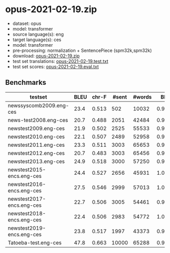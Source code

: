 # opus-2021-02-19.zip

* dataset: opus
* model: transformer
* source language(s): eng
* target language(s): ces
* model: transformer
* pre-processing: normalization + SentencePiece (spm32k,spm32k)
* download: [opus-2021-02-19.zip](https://object.pouta.csc.fi/Tatoeba-MT-models/eng-ces/opus-2021-02-19.zip)
* test set translations: [opus-2021-02-19.test.txt](https://object.pouta.csc.fi/Tatoeba-MT-models/eng-ces/opus-2021-02-19.test.txt)
* test set scores: [opus-2021-02-19.eval.txt](https://object.pouta.csc.fi/Tatoeba-MT-models/eng-ces/opus-2021-02-19.eval.txt)

## Benchmarks

| testset | BLEU  | chr-F | #sent | #words | BP |
|---------|-------|-------|-------|--------|----|
| newssyscomb2009.eng-ces 	| 23.4 	| 0.513 	| 502 	| 10032 	| 0.992 |
| news-test2008.eng-ces 	| 20.7 	| 0.488 	| 2051 	| 42484 	| 0.993 |
| newstest2009.eng-ces 	| 21.9 	| 0.502 	| 2525 	| 55533 	| 0.992 |
| newstest2010.eng-ces 	| 22.1 	| 0.507 	| 2489 	| 52958 	| 0.996 |
| newstest2011.eng-ces 	| 23.3 	| 0.511 	| 3003 	| 65653 	| 0.966 |
| newstest2012.eng-ces 	| 20.7 	| 0.483 	| 3003 	| 65456 	| 0.951 |
| newstest2013.eng-ces 	| 24.9 	| 0.518 	| 3000 	| 57250 	| 0.970 |
| newstest2015-encs.eng-ces 	| 24.4 	| 0.527 	| 2656 	| 45931 	| 1.000 |
| newstest2016-encs.eng-ces 	| 27.5 	| 0.546 	| 2999 	| 57013 	| 1.000 |
| newstest2017-encs.eng-ces 	| 22.7 	| 0.506 	| 3005 	| 54461 	| 0.986 |
| newstest2018-encs.eng-ces 	| 22.4 	| 0.506 	| 2983 	| 54772 	| 1.000 |
| newstest2019-encs.eng-ces 	| 23.8 	| 0.517 	| 1997 	| 43373 	| 0.992 |
| Tatoeba-test.eng-ces 	| 47.8 	| 0.663 	| 10000 	| 65288 	| 0.988 |

